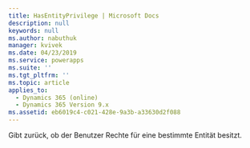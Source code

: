 ```yaml
---
title: HasEntityPrivilege | Microsoft Docs
description: null
keywords: null
ms.author: nabuthuk
manager: kvivek
ms.date: 04/23/2019
ms.service: powerapps
ms.suite: ''
ms.tgt_pltfrm: ''
ms.topic: article
applies_to:
  - Dynamics 365 (online)
  - Dynamics 365 Version 9.x
ms.assetid: eb6019c4-c021-428e-9a3b-a33630d2f088
---
```


Gibt zurück, ob der Benutzer Rechte für eine bestimmte Entität besitzt.
